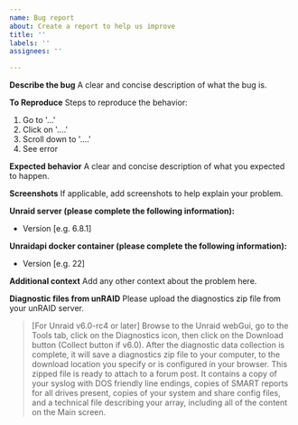 ```yaml
---
name: Bug report
about: Create a report to help us improve
title: ''
labels: ''
assignees: ''

---
```


**Describe the bug**
A clear and concise description of what the bug is.

**To Reproduce**
Steps to reproduce the behavior:
1. Go to '...'
2. Click on '....'
3. Scroll down to '....'
4. See error

**Expected behavior**
A clear and concise description of what you expected to happen.

**Screenshots**
If applicable, add screenshots to help explain your problem.

**Unraid server (please complete the following information):**
 - Version [e.g. 6.8.1]

**Unraidapi docker container (please complete the following information):**
 - Version [e.g. 22]

**Additional context**
Add any other context about the problem here.

**Diagnostic files from unRAID**
Please upload the diagnostics zip file from your unRAID server.

> [For Unraid v6.0-rc4 or later] Browse to the Unraid webGui, go to the Tools tab, click on the Diagnostics icon, then click on the Download button (Collect button if v6.0).  After the diagnostic data collection is complete, it will save a diagnostics zip file to your computer, to the download location you specify or is configured in your browser.  This zipped file is ready to attach to a forum post.  It contains a copy of your syslog with DOS friendly line endings, copies of SMART reports for all drives present, copies of your system and share config files, and a technical file describing your array, including all of the content on the Main screen.
